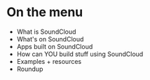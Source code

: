 # On the menu

* What is SoundCloud
* What's on SoundCloud
* Apps built on SoundCloud
* How can YOU build stuff using SoundCloud
* Examples + resources
* Roundup

<div class="sc_logo"></div>